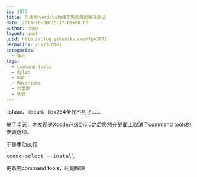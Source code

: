 ```yaml
---
id: 3873
title: 升级Mavericks后共享库失效的解决办法
date: 2013-10-30T15:17:09+00:00
author: chen
layout: post
guid: http://blog.yikuyiku.com/?p=3873
permalink: /3873.html
categories:
  - 备忘
tags:
  - command tools
  - dylib
  - mac
  - Mavericks
  - 共享库
  - 失效
---
```

libfaac、libcurl、libx264全找不到了……

搞了半天，才发现是Xcode升级到5.0之后居然在界面上取消了command tools的安装选项。

于是手动执行

<pre class="brush: bash">xcode-select --install
</pre>

更新完command tools，问题解决